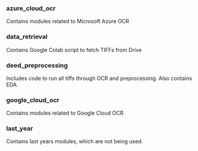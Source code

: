 ### azure_cloud_ocr

Contains modules related to Microsoft Azure OCR

### data_retrieval

Contains Google Colab script to fetch TIFFs from Drive

### deed_preprocessing

Includes code to run all tiffs through OCR and preprocessing. Also contains EDA.

### google_cloud_ocr

Contains modules related to Google Cloud OCR

### last_year

Contains last years modules, which are not being used.
